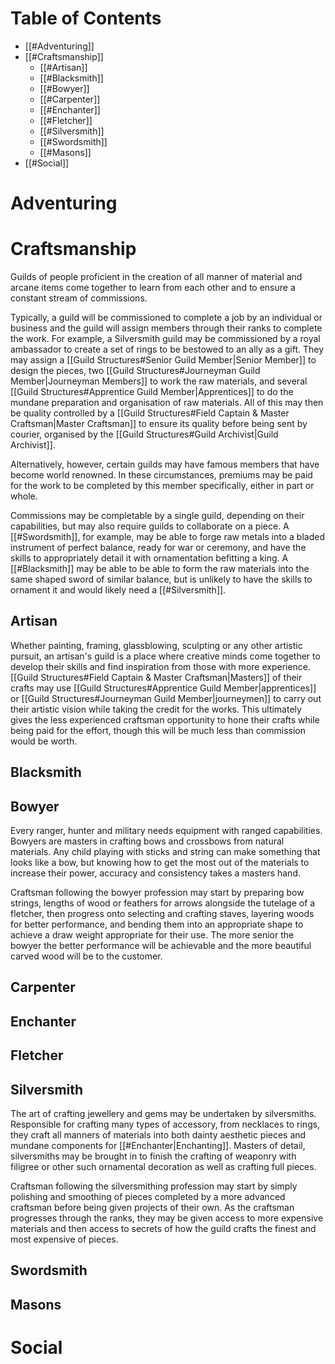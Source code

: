 # Table of Contents
- [[#Adventuring]]
- [[#Craftsmanship]]
	- [[#Artisan]]
	- [[#Blacksmith]]
	- [[#Bowyer]]
	- [[#Carpenter]]
	- [[#Enchanter]]
	- [[#Fletcher]]
	- [[#Silversmith]]
	- [[#Swordsmith]]
	- [[#Masons]]
- [[#Social]]
# Adventuring
# Craftsmanship
Guilds of people proficient in the creation of all manner of material and arcane items come together to learn from each other and to ensure a constant stream of commissions.

Typically, a guild will be commissioned to complete a job by an individual or business and the guild will assign members through their ranks to complete the work. For example, a Silversmith guild may be commissioned by a royal ambassador to create a set of rings to be bestowed to an ally as a gift. They may assign a [[Guild Structures#Senior Guild Member|Senior Member]] to design the pieces, two [[Guild Structures#Journeyman Guild Member|Journeyman Members]] to work the raw materials, and several [[Guild Structures#Apprentice Guild Member|Apprentices]] to do the mundane preparation and organisation of raw materials. All of this may then be quality controlled by a [[Guild Structures#Field Captain & Master Craftsman|Master Craftsman]] to ensure its quality before being sent by courier, organised by the [[Guild Structures#Guild Archivist|Guild Archivist]].

Alternatively, however, certain guilds may have famous members that have become world renowned. In these circumstances, premiums may be paid for the work to be completed by this member specifically, either in part or whole.

Commissions may be completable by a single guild, depending on their capabilities, but may also require guilds to collaborate on a piece. A [[#Swordsmith]], for example, may be able to forge raw metals into a bladed instrument of perfect balance, ready for war or ceremony, and have the skills to appropriately detail it with ornamentation befitting a king. A [[#Blacksmith]] may be able to be able to form the raw materials into the same shaped sword of similar balance, but is unlikely to have the skills to ornament it and would likely need a [[#Silversmith]].
## Artisan
Whether painting, framing, glassblowing, sculpting or any other artistic pursuit, an artisan's guild is a place where creative minds come together to develop their skills and find inspiration from those with more experience. [[Guild Structures#Field Captain & Master Craftsman|Masters]] of their crafts may use [[Guild Structures#Apprentice Guild Member|apprentices]] or [[Guild Structures#Journeyman Guild Member|journeymen]] to carry out their artistic vision while taking the credit for the works. This ultimately gives the less experienced craftsman opportunity to hone their crafts while being paid for the effort, though this will be much less than commission would be worth.
## Blacksmith
## Bowyer
Every ranger, hunter and military needs equipment with ranged capabilities. Bowyers are masters in crafting bows and crossbows from natural materials. Any child playing with sticks and string can make something that looks like a bow, but knowing how to get the most out of the materials to increase their power, accuracy and consistency takes a masters hand.

Craftsman following the bowyer profession may start by preparing bow strings, lengths of wood or feathers for arrows alongside the tutelage of a fletcher, then progress onto selecting and crafting staves, layering woods for better performance, and bending them into an appropriate shape to achieve a draw weight appropriate for their use. The more senior the bowyer the better performance will be achievable and the more beautiful carved wood will be to the customer.
## Carpenter
## Enchanter
## Fletcher
## Silversmith
The art of crafting jewellery and gems may be undertaken by silversmiths. Responsible for crafting many types of accessory, from necklaces to rings, they craft all manners of materials into both dainty aesthetic pieces and mundane components for [[#Enchanter|Enchanting]]. Masters of detail, silversmiths may be brought in to finish the crafting of weaponry with filigree or other such ornamental decoration as well as crafting full pieces.

Craftsman following the silversmithing profession may start by simply polishing and smoothing of pieces completed by a more advanced craftsman before being given projects of their own. As the craftsman progresses through the ranks, they may be given access to more expensive materials and then access to secrets of how the guild crafts the finest and most expensive of pieces.
## Swordsmith
## Masons
# Social